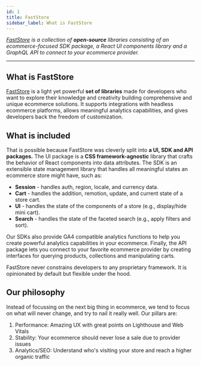 ```yaml
---
id: 1
title: FastStore
sidebar_label: What is FastStore
---
```


_[FastStore](https://github.com/vtex/faststore) is a collection of **open-source** libraries consisting of an ecommerce-focused SDK package, a React UI components library and a GraphQL API to connect to your ecommerce provider._

---

## What is FastStore

[FastStore](https://github.com/vtex/faststore) is a light yet powerful **set of libraries** made for developers who want to explore their knowledge and creativity building comprehensive and unique ecommerce solutions. It supports integrations with headless ecommerce platforms, allows meaningful analytics capabilities, and gives developers back the freedom of customization.

## What is included

That is possible because FastStore was cleverly split into **a UI, SDK and API packages.** The UI package is a **CSS framework-agnostic** library that crafts the behavior of React components into data attributes. The SDK is an extensible state management library that handles all meaningful states an ecommerce store might have, such as:

- **Session** - handles auth, region, locale, and currency data.
- **Cart** - handles the addition, remotion, update, and current state of a store cart.
- **UI** - handles the state of the components of a store (e.g., display/hide mini cart).
- **Search** - handles the state of the faceted search (e.g., apply filters and sort).

Our SDKs also provide GA4 compatible analytics functions to help you create powerful analytics capabilities in your ecommerce.
Finally, the API package lets you connect to your favorite ecommerce provider by creating interfaces for querying products, collections and manipulating carts.

FastStore never constrains developers to any proprietary framework. It is opinionated by default but flexible under the hood.

## Our philosophy

Instead of focussing on the next big thing in ecommerce, we tend to focus on what will never change, and try to nail it really well. Our pillars are:

1. Performance: Amazing UX with great points on Lighthouse and Web Vitals
2. Stability: Your ecommerce should never lose a sale due to provider issues
3. Analytics/SEO: Understand who's visiting your store and reach a higher organic traffic
